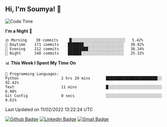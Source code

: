 ## Hi, I'm Soumya! 👋

<!--START_SECTION:waka-->
![Code Time](http://img.shields.io/badge/Code%20Time-300%20hrs%2010%20mins-blue)

**I'm a Night 🦉** 

```text
🌞 Morning    30 commits     █░░░░░░░░░░░░░░░░░░░░░░░░   5.42% 
🌆 Daytime    171 commits    ███████░░░░░░░░░░░░░░░░░░   30.92% 
🌃 Evening    212 commits    █████████░░░░░░░░░░░░░░░░   38.34% 
🌙 Night      140 commits    ██████░░░░░░░░░░░░░░░░░░░   25.32%

```


📊 **This Week I Spent My Time On** 

```text
💬 Programming Languages: 
Python                   2 hrs 29 mins       ███████████████████████░░   92.41% 
Text                     11 mins             █░░░░░░░░░░░░░░░░░░░░░░░░   6.98% 
Git Config               0 secs              ░░░░░░░░░░░░░░░░░░░░░░░░░   0.61%

```


 Last Updated on 11/02/2022 13:22:24 UTC
<!--END_SECTION:waka-->

[![Github Badge](https://img.shields.io/badge/-rubyruins-grey?style=for-the-badge&logo=github&logoColor=white&link=https://github.com/rubyruins/)](https://www.github.com/rubyruins/) 
[![Linkedin Badge](https://img.shields.io/badge/-Soumya%20Parekh-0072b1?style=for-the-badge&logo=Linkedin&logoColor=white&link=https://www.linkedin.com/in/Soumya-Parekh/)](https://www.linkedin.com/in/Soumya-Parekh/) 
[![Gmail Badge](https://img.shields.io/badge/-soumyaparekh.me@gmail.com-c14438?style=for-the-badge&logo=Gmail&logoColor=white&link=mailto:soumyaparekh.me@gmail.com)](mailto:soumyaparekh.me@gmail.com) 
